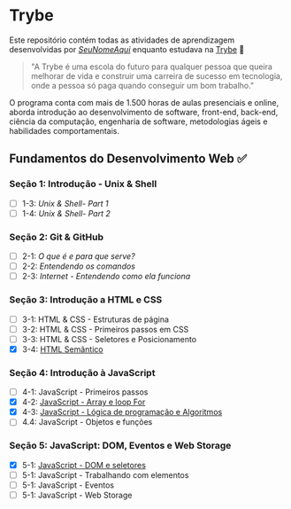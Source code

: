 # Trybe

Este repositório contém todas as atividades de aprendizagem desenvolvidas por
_[SeuNomeAqui](LinkDoSeuLinkedinAqui)_ enquanto estudava na
[Trybe](https://www.betrybe.com/) :rocket:

> "A Trybe é uma escola do futuro para qualquer pessoa que queira melhorar de
> vida e construir uma carreira de sucesso em tecnologia, onde a pessoa só paga
> quando conseguir um bom trabalho."

O programa conta com mais de 1.500 horas de aulas presenciais e online, aborda
introdução ao desenvolvimento de software, front-end, back-end, ciência da computação,
engenharia de software, metodologias ágeis e habilidades comportamentais.

## Fundamentos do Desenvolvimento Web :white_check_mark:

### Seção 1: Introdução - Unix & Shell

- [ ] 1-3: _Unix & Shell- Part 1_
- [ ] 1-4: _Unix & Shell- Part 2_

### Seção 2: Git & GitHub

- [ ] 2-1: _O que é e para que serve?_
- [ ] 2-2: _Entendendo os comandos_
- [ ] 2-3: _Internet - Entendendo como ela funciona_

### Seção 3: Introdução a HTML e CSS

- [ ] 3-1: HTML & CSS - Estruturas de página
- [ ] 3-2: HTML & CSS - Primeiros passos em CSS
- [ ] 3-3: HTML & CSS - Seletores e Posicionamento
- [x] 3-4: [HTML Semântico](./fundamentos/secao-03/dia-4/)

### Seção 4: Introdução à JavaScript

- [ ] 4-1: JavaScript - Primeiros passos
- [x] 4-2: [JavaScript - Array e loop For](./fundamentos/secao-04/dia-2/ )
- [x] 4-3: [JavaScript - Lógica de programação e Algoritmos](./fundamentos/secao-04/dia-3/)
- [ ] 4.4: JavaScript - Objetos e funções

### Seção 5: JavaScript: DOM, Eventos e Web Storage

- [x] 5-1: [JavaScript - DOM e seletores](./fundamentos/secao-05/dia-1/)
- [ ] 5-1: JavaScript - Trabalhando com elementos
- [ ] 5-1: JavaScript - Eventos
- [ ] 5-1: JavaScript - Web Storage
